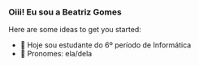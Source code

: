### Oiii! Eu sou a Beatriz Gomes



Here are some ideas to get you started:

- 📴 Hoje sou estudante do 6º período de Informática
- 💬 Pronomes: ela/dela
  

